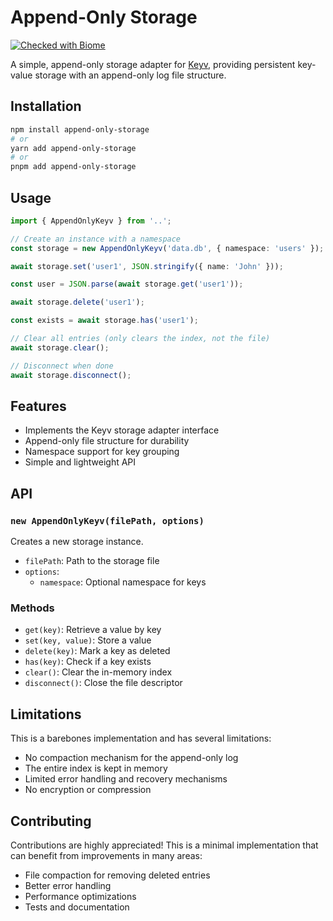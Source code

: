 # Append-Only Storage
[![Checked with Biome](https://img.shields.io/badge/Checked_with-Biome-60a5fa?style=flat&logo=biome)](https://biomejs.dev)

A simple, append-only storage adapter for [Keyv](https://github.com/jaredwray/keyv), providing persistent key-value storage with an append-only log file structure.

## Installation

```bash
npm install append-only-storage
# or
yarn add append-only-storage
# or
pnpm add append-only-storage
```

## Usage

```ts
import { AppendOnlyKeyv } from '..';

// Create an instance with a namespace
const storage = new AppendOnlyKeyv('data.db', { namespace: 'users' });

await storage.set('user1', JSON.stringify({ name: 'John' }));

const user = JSON.parse(await storage.get('user1'));

await storage.delete('user1');

const exists = await storage.has('user1');

// Clear all entries (only clears the index, not the file)
await storage.clear();

// Disconnect when done
await storage.disconnect();
```

## Features

- Implements the Keyv storage adapter interface
- Append-only file structure for durability
- Namespace support for key grouping
- Simple and lightweight API

## API

### `new AppendOnlyKeyv(filePath, options)`

Creates a new storage instance.

- `filePath`: Path to the storage file
- `options`:
  - `namespace`: Optional namespace for keys

### Methods

- `get(key)`: Retrieve a value by key
- `set(key, value)`: Store a value
- `delete(key)`: Mark a key as deleted
- `has(key)`: Check if a key exists
- `clear()`: Clear the in-memory index
- `disconnect()`: Close the file descriptor

## Limitations

This is a barebones implementation and has several limitations:

- No compaction mechanism for the append-only log
- The entire index is kept in memory
- Limited error handling and recovery mechanisms
- No encryption or compression

## Contributing

Contributions are highly appreciated! This is a minimal implementation that can benefit from improvements in many areas:

- File compaction for removing deleted entries
- Better error handling
- Performance optimizations
- Tests and documentation


